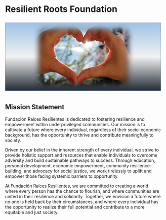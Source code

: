 # Resilient Roots Foundation
![Helping Others](https://github.com/ResilientRootsFoundation/NuestroFuturo/blob/main/images/Helping%20the%20others.png)

## Mission Statement

Fundación Raíces Resilientes is dedicated to fostering resilience and empowerment within underprivileged communities. Our mission is to cultivate a future where every individual, regardless of their socio-economic background, has the opportunity to thrive and contribute meaningfully to society.

Driven by our belief in the inherent strength of every individual, we strive to provide holistic support and resources that enable individuals to overcome adversity and build sustainable pathways to success. Through education, personal development, economic empowerment, community resilience-building, and advocacy for social justice, we work tirelessly to uplift and empower those facing systemic barriers to opportunity.

At Fundación Raíces Resilientes, we are committed to creating a world where every person has the chance to flourish, and where communities are united in their resilience and solidarity. Together, we envision a future where no one is held back by their circumstances, and where every individual has the opportunity to realize their full potential and contribute to a more equitable and just society.
